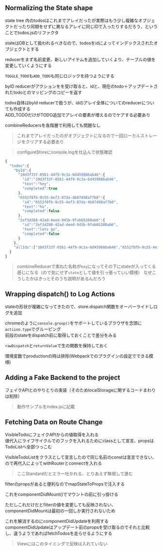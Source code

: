 ## Normalizing the State shape

state tree 内のtodosはこれまでアレイだったが実際はもう少し複雑なオブジェクトだったり同期をせずに異なるアレイに同じIDで入ったりするだろう、ということでtodos.jsのリファクタ

stateはDBとして扱われるべきなので、todosをidによってインデックスされたオブジェクトとする  

reducerをまず名前変更、新しいアイテムを追加していくより、テーブルの値を変更していくようにする

`TOGGLE_TODO`も`ADD_TODO`も同じロジックを持つようにする  

byID reducerがアクションをを受け取ると、idと、現在のtodo＋アップデートされたtodoとのマッピングのコピーを返す

todos自体はbyId reducerで扱うが、idのアレイ全体についてのreducerについても作成する  
ADD_TODOだけがTODO追加でアレイの要素が増えるのでケアする必要あり

combineReducersを各階層で利用しても問題なし

> これまでアレイだったのがオブジェクトになるので一回ローカルストレージをクリアする必要あり

> configureStoreにconsole.logを仕込んで状態確認

```javascript
{
  "todos":{
    "byId":{
      "10d3f33f-0561-44f9-9c3a-6d459886ab46":{
        "id":"10d3f33f-0561-44f9-9c3a-6d459886ab46",
        "text":"hey",
        "completed":true
      },
      "6552f8fb-9c55-4ef3-87da-4b07498af7b8":{
        "id":"6552f8fb-9c55-4ef3-87da-4b07498af7b8",
        "text":"ho",
        "completed":false
      },
      "2ef3d288-42ad-4eed-945b-9fab65208ab6":{
        "id":"2ef3d288-42ad-4eed-945b-9fab65208ab6",
        "text":"lets go",
        "completed":false
      }
    },
    "allIds":["10d3f33f-0561-44f9-9c3a-6d459886ab46","6552f8fb-9c55-4ef3-87da-4b07498af7b8","2ef3d288-42ad-4eed-945b-9fab65208ab6"]
  }
}
```

> combineReducerで束ねた名称が`key`になってその下にstateが入ってくる感じになる（ので気にせず`state`として値を引っ張っていい模様）
> なぜこうしたかはきっとそのうち説明があるんだろう

## Wrapping dispatch() to Log Actions

stateの形状が複雑になってきたので、store.dispatch関数をオーバーライドしログを追加

chromeのように`console.group()`をサポートしているブラウザを念頭に`actiion.type`でグルーピング  
前段のstateをdispatch前に取得しておくことで差分をみる

`rawDispatch`と`returnValue`で生の関数を保持しておく

環境変数でproductionの時は排除(Webpackでのプラグインの設定でできる模様)


##  Adding a Fake Backend to the project

フェイクAPIとのやりとりの実装（そのためlocalStorageに関するコードまわりは削除）

> 動作サンプルをindex.jsに記載


## Fetching Data on Route Change
VisibleTodoにフェイクAPIからの値取得を入れる  
値代入にライフサイクルでのフックを入れるためにclassとして宣言、propsはTodoListへ全部つっこむ

VisibleTodoListをクラスとして宣言したので同じ名前のconstは宣言できない、ので再代入によってwithRouterとconnectを入れる

> ここStandardだとエラー吐かれる、とりあえず無視して進む

filterのpropsがあると便利なのでmapStateToPropsで注入する

これをcomponentDidMount()でマウントの前に引っ掛ける

ただしこれだけだとfilterの値を変更しても反映されない、componentDidMountは最初の一回しか実行されないため

これを解消するのにcomponentDidUpdateを利用する  
componentDidUpdateはアップデート前のpropsを受け取るのでそれと比較し、違うようであればfetchTodosを走らせるようにする

> Viewにはこのタイミングで反映は入れていない

